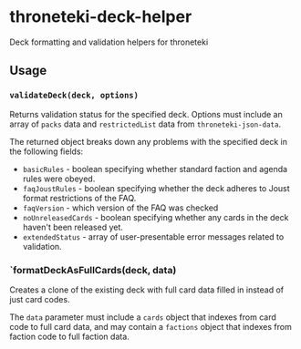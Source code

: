 # throneteki-deck-helper

Deck formatting and validation helpers for throneteki

## Usage

### `validateDeck(deck, options)`

Returns validation status for the specified deck. Options must include an array of `packs` data and `restrictedList` data from `throneteki-json-data`.

The returned object breaks down any problems with the specified deck in the following fields:

* `basicRules` - boolean specifying whether standard faction and agenda rules were obeyed.
* `faqJoustRules` - boolean specifying whether the deck adheres to Joust format restrictions of the FAQ.
* `faqVersion` - which version of the FAQ was checked
* `noUnreleasedCards` - boolean specifying whether any cards in the deck haven't been released yet.
* `extendedStatus` - array of user-presentable error messages related to validation.

### `formatDeckAsFullCards(deck, data)
Creates a clone of the existing deck with full card data filled in instead of just card codes.

The `data` parameter must include a `cards` object that indexes from card code to full card data, and may contain a `factions` object that indexes from faction code to full faction data.
